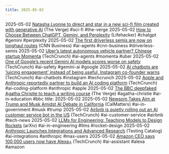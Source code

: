 ```yaml
---
title: 2025-05-02
---
```


2025-05-02 [Natasha Lyonne to direct and star in a new sci-fi film created with generative AI](https://www.theverge.com/film/657990/natasha-lyonne-uncanny-valley-asteria-marey) (The Verge) #sci-fi #the-verge
2025-05-02 [How to Choose Between ChatGPT, Gemini, and Perplexity](https://lifehacker.com/tech/how-to-choose-between-chatgpt-gemini-perplexity-deep-research-tools?utm_medium=RSS) (Lifehacker) #chatgpt #gemini #perplexity
2025-05-02 [The first driverless semis are now on longhaul routes](https://www.cnn.com/2025/05/01/business/first-driverless-semis-started-regular-routes) (CNN Business) #ai-agents #cnn-business #driverless-semis
2025-05-02 [Uber’s latest autonomous vehicle partner? Chinese startup Momenta](https://techcrunch.com/2025/05/02/ubers-latest-autonomous-vehicle-partner-chinese-startup-momenta/) (TechCrunch) #ai-agents #momenta #uber
2025-05-02 [One of Google’s recent Gemini AI models scores worse on safety](https://techcrunch.com/2025/05/02/one-of-googles-recent-gemini-ai-models-scores-worse-on-safety/) (TechCrunch) #ai-safety #gemini-ai #google
2025-05-02 [AI chatbots are ‘juicing engagement’ instead of being useful, Instagram co-founder warns](https://techcrunch.com/2025/05/02/ai-chatbots-are-juicing-engagement-instead-of-being-useful-instagram-co-founder-warns/) (TechCrunch) #ai-chatbots #instagram #techcrunch
2025-05-02 [Apple and Anthropic reportedly partner to build an AI coding platform](https://techcrunch.com/2025/05/02/apple-and-anthropic-reportedly-partner-to-build-an-ai-coding-platform/) (TechCrunch) #ai-coding-platform #anthropic #apple
2025-05-02 [The BBC deepfaked Agatha Christie to teach a writing course](https://www.theverge.com/news/659150/bbc-agatha-christie-ai-maestro-classes) (The Verge) #agatha-christie #ai-in-education #bbc
title: 2025-05-02
2025-05-02 [Newsom Takes Aim at Trump and Musk Amidst AI Debate in California](https://calmatters.org/commentary/2025/05/newsom-artificial-intelligence-california/) (CalMatters) #ai-in-government #musk #trump
2025-05-02 [Airbnb is quietly rolling out an AI customer service bot in the US](https://techcrunch.com/2025/05/02/airbnb-is-quietly-rolling-out-an-ai-customer-service-bot-in-the-us/) (TechCrunch) #ai-customer-service #airbnb #tech-news
2025-05-02 [LLMs for Engineering: Teaching Models to Design Rockets](https://arxiv.org/html/2504.19394v2) (arXiv) #ai-in-engineering #llms #rocket-design
2025-05-02 [Anthropic Launches Integrations and Advanced Research](https://www.testingcatalog.com/anthropic-launches-integrations-and-advanced-research-for-max-users/) (Testing Catalog) #ai-integrations #anthropic #max-users
2025-05-02 [Amazon CEO says 100,000 users now have Alexa+](https://techcrunch.com/2025/05/01/amazon-ceo-says-100000-users-now-have-alexa/) (TechCrunch) #ai-assistant #alexa #amazon
